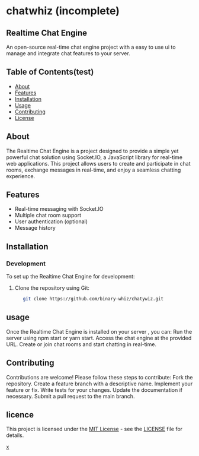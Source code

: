 # chatwhiz (incomplete)

## Realtime Chat Engine
An open-source real-time chat engine project with a easy to use ui to manage and integrate chat features to your server.

## Table of Contents(test)
- [About](#about)
- [Features](#features)
- [Installation](#installation)
- [Usage](#usage)
- [Contributing](#contributing)
- [License](#license)

## About
The Realtime Chat Engine is a project designed to provide a simple yet powerful chat solution using Socket.IO, a JavaScript library for real-time web applications. This project allows users to create and participate in chat rooms, exchange messages in real-time, and enjoy a seamless chatting experience.

## Features
- Real-time messaging with Socket.IO
- Multiple chat room support
- User authentication (optional)
- Message history

## Installation
### Development
To set up the Realtime Chat Engine for development:

1. Clone the repository using Git:
   ```bash
      git clone https://github.com/binary-whiz/chatywiz.git

## usage
Once the Realtime Chat Engine is installed on your server , you can:
Run the server using npm start or yarn start.
Access the chat engine at the provided URL.
Create or join chat rooms and start chatting in real-time.

## Contributing
Contributions are welcome! Please follow these steps to contribute:
Fork the repository.
Create a feature branch with a descriptive name.
Implement your feature or fix.
Write tests for your changes.
Update the documentation if necessary.
Submit a pull request to the main branch.

## licence

This project is licensed under the [MIT License](https://opensource.org/licenses/MIT) - see the [LICENSE](LICENSE) file for details.

[x](https://x.com/binarywhiz)
